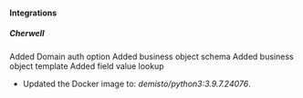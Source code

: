 
#### Integrations
##### Cherwell
Added Domain auth option
Added business object schema
Added business object template
Added field value lookup
- Updated the Docker image to: *demisto/python3:3.9.7.24076*.
